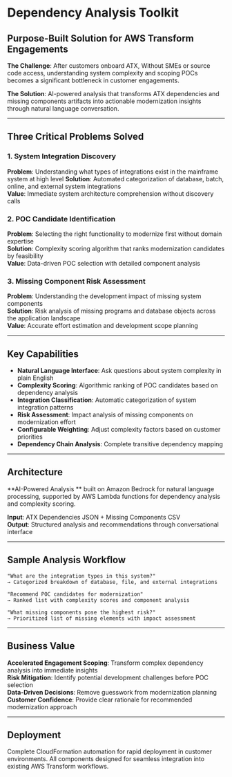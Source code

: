 # Dependency Analysis Toolkit

## Purpose-Built Solution for AWS Transform Engagements

**The Challenge**: After customers onboard ATX, Without SMEs or source code access, understanding system complexity and scoping POCs becomes a significant bottleneck in customer engagements.

**The Solution**: AI-powered analysis that transforms ATX dependencies and missing components artifacts into actionable modernization insights through natural language conversation.

---

## Three Critical Problems Solved

### 1. System Integration Discovery
**Problem**: Understanding what types of integrations exist in the mainframe system at high level
**Solution**: Automated categorization of database, batch, online, and external system integrations  
**Value**: Immediate system architecture comprehension without discovery calls

### 2. POC Candidate Identification  
**Problem**: Selecting the right functionality to modernize first without domain expertise  
**Solution**: Complexity scoring algorithm that ranks modernization candidates by feasibility  
**Value**: Data-driven POC selection with detailed component analysis

### 3. Missing Component Risk Assessment
**Problem**: Understanding the development impact of missing system components  
**Solution**: Risk analysis of missing programs and database objects across the application landscape  
**Value**: Accurate effort estimation and development scope planning

---

## Key Capabilities

- **Natural Language Interface**: Ask questions about system complexity in plain English
- **Complexity Scoring**: Algorithmic ranking of POC candidates based on dependency analysis
- **Integration Classification**: Automatic categorization of system integration patterns
- **Risk Assessment**: Impact analysis of missing components on modernization effort
- **Configurable Weighting**: Adjust complexity factors based on customer priorities
- **Dependency Chain Analysis**: Complete transitive dependency mapping

---

## Architecture

**AI-Powered Analysis ** built on Amazon Bedrock for natural language processing, supported by AWS Lambda functions for dependency analysis and complexity scoring.

**Input**: ATX Dependencies JSON + Missing Components CSV  
**Output**: Structured analysis and recommendations through conversational interface

---

## Sample Analysis Workflow

```
"What are the integration types in this system?"
→ Categorized breakdown of database, file, and external integrations

"Recommend POC candidates for modernization"  
→ Ranked list with complexity scores and component analysis

"What missing components pose the highest risk?"
→ Prioritized list of missing elements with impact assessment
```

---

## Business Value

**Accelerated Engagement Scoping**: Transform complex dependency analysis into immediate insights  
**Risk Mitigation**: Identify potential development challenges before POC selection  
**Data-Driven Decisions**: Remove guesswork from modernization planning  
**Customer Confidence**: Provide clear rationale for recommended modernization approach

---

## Deployment

Complete CloudFormation automation for rapid deployment in customer environments. All components designed for seamless integration into existing AWS Transform workflows.
